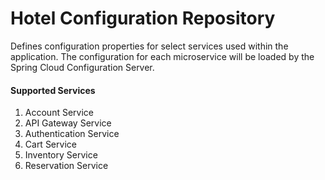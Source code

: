 # Hotel Configuration Repository

Defines configuration properties for select services used within the application. The configuration for each microservice will be loaded by the Spring Cloud Configuration Server. 

#### Supported Services

1. Account Service
2. API Gateway Service
3. Authentication Service
4. Cart Service
5. Inventory Service
6. Reservation Service

